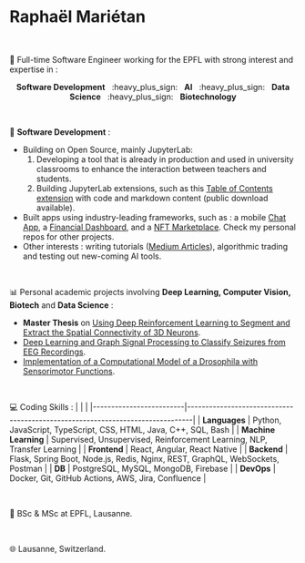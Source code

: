 <h1>Raphaël Mariétan</h1>

</br>

📌 Full-time Software Engineer working for the EPFL with strong interest and expertise in :

<p align="center"><b>Software Development</b> &nbsp; :heavy_plus_sign: &nbsp; <b>AI</b> &nbsp; :heavy_plus_sign: &nbsp; <b>Data Science</b> &nbsp; :heavy_plus_sign: &nbsp; <b>Biotechnology</b></p>

</br>

📁 <b>Software Development</b> :

- Building on Open Source, mainly JupyterLab:
   1. Developing a tool that is already in production and used in university classrooms to enhance the interaction between teachers and students.
   2. Building JupyterLab extensions, such as this <a href='https://github.com/jupyterlab-contrib/jupyterlab-code-toc'>Table of Contents extension</a> with code and markdown content (public download available).
- Built apps using industry-leading frameworks, such as : a mobile <a href="https://github.com/Rmarieta/ChatAppReactNative">Chat App</a>, a <a href='https://github.com/Rmarieta/FullStackDashboard'>Financial Dashboard</a>, and a <a href='https://github.com/Rmarieta/NFTMarketPlace'>NFT Marketplace</a>. Check my personal repos for other projects.
- Other interests : writing tutorials (<a href='https://medium.com/@raphael.marietan'>Medium Articles</a>), algorithmic trading and testing out new-coming AI tools.

</br>

📊 Personal academic projects involving <b>Deep Learning, Computer Vision, Biotech</b> and <b>Data Science</b> :

- <b>Master Thesis</b> on <a href='https://github.com/Rmarieta/3DNeuronDeepReinfLearning'>Using Deep Reinforcement Learning to Segment and Extract the Spatial Connectivity of 3D Neurons</a>. 
- <a href='https://github.com/Rmarieta/LTS4'>Deep Learning and Graph Signal Processing to Classify Seizures from EEG Recordings</a>.
- <a href='https://github.com/Rmarieta/NeuroDrosophila'>Implementation of a Computational Model of a Drosophila with Sensorimotor Functions</a>.

</br>

💻 Coding Skills :
|                         |                                                                               |
|-------------------------|-------------------------------------------------------------------------------|
| <b>Languages</b>        | Python, JavaScript, TypeScript, CSS, HTML, Java, C++, SQL, Bash               |
| <b>Machine Learning</b> | Supervised, Unsupervised, Reinforcement Learning, NLP, Transfer Learning      |
| <b>Frontend</b>         | React, Angular, React Native                                                  |
| <b>Backend</b>          | Flask, Spring Boot, Node.js, Redis, Nginx, REST, GraphQL, WebSockets, Postman |
| <b>DB</b>               | PostgreSQL, MySQL, MongoDB, Firebase                                          |
| <b>DevOps</b>           | Docker, Git, GitHub Actions, AWS, Jira, Confluence                            |

</br>

📜 BSc & MSc at EPFL, Lausanne.

</br>

🌐 Lausanne, Switzerland.



